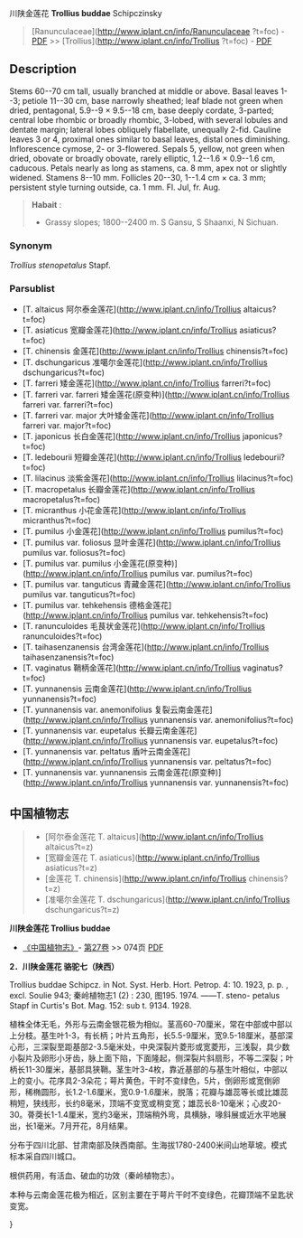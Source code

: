 川陕金莲花 **Trollius buddae** Schipczinsky

> [Ranunculaceae](http://www.iplant.cn/info/Ranunculaceae ?t=foc) - [PDF](http://iplant.cn/foc/pdf/Ranunculaceae.pdf) >> [Trollius](http://www.iplant.cn/info/Trollius ?t=foc) - [PDF](http://www.iplant.cn/foc/pdf/Trollius.pdf)

## Description

Stems 60--70 cm tall, usually branched at middle or above. Basal leaves 1--3; petiole 11--30 cm, base narrowly sheathed; leaf blade not green when dried, pentagonal, 5.9--9 × 9.5--18 cm, base deeply cordate, 3-parted; central lobe rhombic or broadly rhombic, 3-lobed, with several lobules and dentate margin; lateral lobes obliquely flabellate, unequally 2-fid. Cauline leaves 3 or 4, proximal ones similar to basal leaves, distal ones diminishing. Inflorescence cymose, 2- or 3-flowered. Sepals 5, yellow, not green when dried, obovate or broadly obovate, rarely elliptic, 1.2--1.6 × 0.9--1.6 cm, caducous. Petals nearly as long as stamens, ca. 8 mm, apex not or slightly widened. Stamens 8--10 mm. Follicles 20--30, 1--1.4 cm × ca. 3 mm; persistent style turning outside, ca. 1 mm. Fl. Jul, fr. Aug.

> **Habait** : 
>* Grassy slopes; 1800--2400 m. S Gansu, S Shaanxi, N Sichuan.

### Synonym
*Trollius stenopetalus* Stapf.

### Parsublist

* [T.  altaicus  阿尔泰金莲花](http://www.iplant.cn/info/Trollius altaicus?t=foc)
* [T.  asiaticus  宽瓣金莲花](http://www.iplant.cn/info/Trollius asiaticus?t=foc)
* [T.  chinensis  金莲花](http://www.iplant.cn/info/Trollius chinensis?t=foc)
* [T.  dschungaricus  准噶尔金莲花](http://www.iplant.cn/info/Trollius dschungaricus?t=foc)
* [T.  farreri  矮金莲花](http://www.iplant.cn/info/Trollius farreri?t=foc)
* [T.  farreri var. farreri  矮金莲花(原变种)](http://www.iplant.cn/info/Trollius farreri var. farreri?t=foc)
* [T.  farreri var. major  大叶矮金莲花](http://www.iplant.cn/info/Trollius farreri var. major?t=foc)
* [T.  japonicus  长白金莲花](http://www.iplant.cn/info/Trollius japonicus?t=foc)
* [T.  ledebourii  短瓣金莲花](http://www.iplant.cn/info/Trollius ledebourii?t=foc)
* [T.  lilacinus  淡紫金莲花](http://www.iplant.cn/info/Trollius lilacinus?t=foc)
* [T.  macropetalus  长瓣金莲花](http://www.iplant.cn/info/Trollius macropetalus?t=foc)
* [T.  micranthus  小花金莲花](http://www.iplant.cn/info/Trollius micranthus?t=foc)
* [T.  pumilus  小金莲花](http://www.iplant.cn/info/Trollius pumilus?t=foc)
* [T.  pumilus var. foliosus  显叶金莲花](http://www.iplant.cn/info/Trollius pumilus var. foliosus?t=foc)
* [T.  pumilus var. pumilus  小金莲花(原变种)](http://www.iplant.cn/info/Trollius pumilus var. pumilus?t=foc)
* [T.  pumilus var. tanguticus  青藏金莲花](http://www.iplant.cn/info/Trollius pumilus var. tanguticus?t=foc)
* [T.  pumilus var. tehkehensis  德格金莲花](http://www.iplant.cn/info/Trollius pumilus var. tehkehensis?t=foc)
* [T.  ranunculoides  毛茛状金莲花](http://www.iplant.cn/info/Trollius ranunculoides?t=foc)
* [T.  taihasenzanensis  台湾金莲花](http://www.iplant.cn/info/Trollius taihasenzanensis?t=foc)
* [T.  vaginatus  鞘柄金莲花](http://www.iplant.cn/info/Trollius vaginatus?t=foc)
* [T.  yunnanensis  云南金莲花](http://www.iplant.cn/info/Trollius yunnanensis?t=foc)
* [T.  yunnanensis var. anemonifolius  复裂云南金莲花](http://www.iplant.cn/info/Trollius yunnanensis var. anemonifolius?t=foc)
* [T.  yunnanensis var. eupetalus  长瓣云南金莲花](http://www.iplant.cn/info/Trollius yunnanensis var. eupetalus?t=foc)
* [T.  yunnanensis var. peltatus  盾叶云南金莲花](http://www.iplant.cn/info/Trollius yunnanensis var. peltatus?t=foc)
* [T.  yunnanensis var. yunnanensis  云南金莲花(原变种)](http://www.iplant.cn/info/Trollius yunnanensis var. yunnanensis?t=foc)

## 中国植物志

> * [阿尔泰金莲花  T.  altaicus](http://www.iplant.cn/info/Trollius altaicus?t=z)
> * [宽瓣金莲花  T.  asiaticus](http://www.iplant.cn/info/Trollius asiaticus?t=z)
> * [金莲花  T.  chinensis](http://www.iplant.cn/info/Trollius chinensis?t=z)
> * [准噶尔金莲花  T.  dschungaricus](http://www.iplant.cn/info/Trollius dschungaricus?t=z)

**川陕金莲花 Trollius buddae**

* [《中国植物志》](http://www.iplant.cn/frps)- [第27卷](http://www.iplant.cn/frps/vol/27) >> 074页 [PDF](http://www.iplant.cn/frps/pdf/27/074c.pdf)

**2．川陕金莲花 骆驼七（陕西）**

Trollius buddae Schipcz. in Not. Syst. Herb. Hort. Petrop. 4: 10. 1923, p. p. , excl. Soulie 943; 秦岭植物志1 (2) : 230, 图195. 1974. ——T. steno- petalus Stapf in Curtis's Bot. Mag. 152: sub t. 9134. 1928.

植株全体无毛，外形与云南金银花极为相似。茎高60-70厘米，常在中部或中部以上分枝。基生叶1-3，有长柄；叶片五角形，长5.5-9厘米，宽9.5-18厘米，基部深心形，三深裂至距基部2-3.5毫米处，中央深裂片菱形或宽菱形，三浅裂，具少数小裂片及卵形小牙齿，脉上面下陷，下面隆起，侧深裂片斜扇形，不等二深裂；叶柄长11-30厘米，基部具狭鞘。茎生叶3-4枚，靠近基部的与基生叶相似，中部以上的变小。花序具2-3朵花；萼片黄色，干时不变绿色，5片，倒卵形或宽倒卵形，稀椭圆形，长1.2-1.6厘米，宽0.9-1.6厘米，脱落；花瓣与雄蕊等长或比雄蕊稍短，狭线形，长约8毫米，顶端不变宽或稍变宽；雄蕊长8-10毫米；心皮20-30。蓇葖长1-1.4厘米，宽约3毫米，顶端稍外弯，具横脉，喙斜展或近水平地展出，长1毫米。7月开花，8月结果。

分布于四川北部、甘肃南部及陕西南部。生海拔1780-2400米间山地草坡。模式标本采自四川城口。

根供药用，有活血、破血的功效（秦岭植物志）。

本种与云南金莲花极为相近，区别主要在于萼片干时不变绿色，花瓣顶端不呈匙状变宽。

}